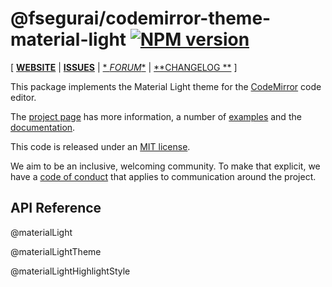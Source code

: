 <!-- NOTE: README.md is generated from src/README.md -->

# @fsegurai/codemirror-theme-material-light [![NPM version](https://img.shields.io/npm/v/@fsegurai/codemirror-theme-material-light.svg)](https://www.npmjs.org/package/@fsegurai/codemirror-theme-material-light)

[ [**WEBSITE**](https://codemirror.net/6/) | [**ISSUES**](https://github.com/codemirror/codemirror.next/issues) | [*
*FORUM**](https://discuss.codemirror.net/c/next/) | [**CHANGELOG
**](https://github.com/codemirror/theme-one-dark/blob/main/CHANGELOG.md) ]

This package implements the Material Light theme for the
[CodeMirror](https://codemirror.net/6/) code editor.

The [project page](https://codemirror.net/6/) has more information, a
number of [examples](https://codemirror.net/6/examples/) and the
[documentation](https://codemirror.net/6/docs/).

This code is released under an
[MIT license](https://github.com/fsegurai/cm6-themes/tree/main/LICENSE).

We aim to be an inclusive, welcoming community. To make that explicit,
we have a [code of
conduct](http://contributor-covenant.org/version/1/1/0/) that applies
to communication around the project.

## API Reference

@materialLight

@materialLightTheme

@materialLightHighlightStyle
